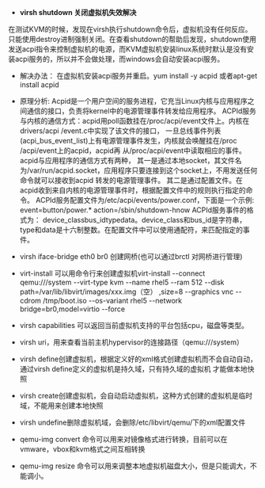 -  **virsh shutdown 关闭虚拟机失效解决**
	
在测试KVM的时候，发现在virsh执行shutdown命令后，虚拟机没有任何反应。只能使用destroy进制强制关闭。在查看shutdown的帮助后发现，shutdown使用发送acpi指令来控制虚拟机的电源，而KVM虚拟机安装linux系统时默认是没有安装acpi服务的，所以并不会做处理，而windows会自动安装acpi服务。
   - 解决办法：
    	在虚拟机安装acpi服务并重启。yum install -y acpid 或者apt-get install acpid
   - 原理分析:
		Acpid是一个用户空间的服务进程，它充当Linux内核与应用程序之间通信的接口，负责将kernel中的电源管理事件转发给应用程序。
		ACPId服务与内核的通信方式：acpid用poll函数挂在/proc/acpi/event文件上。内核在drivers/acpi /event.c中实现了该文件的接口，
		一旦总线事件列表(acpi_bus_event_list)上有电源管理事件发生，内核就会唤醒挂在/proc /acpi/event上的acpid，acpid再					从/proc/acpi/event中读取相应的事件。
		acpid与应用程序的通信方式有两种，
		其一是通过本地socket，其文件名为/var/run/acpid.socket，应用程序只要连接到这个socket上，不用发送任何命令就可以接收到acpid			转发的电源管理事件。
		其二是通过配置文件。在acpid收到来自内核的电源管理事件时，根据配置文件中的规则执行指定的命令。
		ACPId服务配置文件为/etc/acpi/events/power.conf，下面是一个示例:
		event=button/power.*
		action=/sbin/shutdown-hnow
		ACPId服务事件的格式为：
		device_classbus_idtypedata。device_class和bus_id是字符串，type和data是十六制整数。在配置文件中可以使用通配符，来匹配指定的事件。

- virsh iface-bridge eth0 br0 创建网桥(也可以通过brctl 对网桥进行管理)

- virt-install 可以用命令行来创建虚拟机virt-install --connect qemu:///system --virt-type kvm 
	--name rhel5 --ram 512 --disk path=/var/lib/libvirt/images/xxx.img（空）
   ,size=8  --graphics vnc --cdrom /tmp/boot.iso  --os-variant rhel5
	--network bridge=br0,model=virtio  --force


- virsh capabilities 可以返回当前虚拟机支持的平台包括cpu，磁盘等类型。

- virsh uri，用来查看当前主机hypervisor的连接路径（qemu:///system）

- virsh define创建虚拟机，根据定义好的xml格式创建虚拟机而不会自动自动，通过virsh define定义的虚拟机是持久域，只有持久域的虚拟机		才能做本地快照

- virsh create创建虚拟机，会自动启动虚拟机，这种方式创建的虚拟机是临时域，不能用来创建本地快照

- virsh undefine删除虚拟机域，会删除/etc/libvirt/qemu/下的xml配置文件

- qemu-img convert 命令可以用来对镜像格式进行转换，目前可以在vmware，vbox和kvm格式之间互相转换

- qemu-img resize 命令可以用来调整本地虚拟机磁盘大小，但是只能调大，不能调小。
